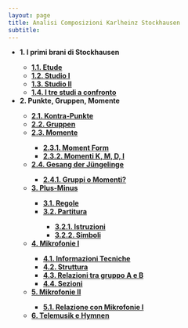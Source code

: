 ```yaml
---
layout: page
title: Analisi Composizioni Karlheinz Stockhausen
subtitle:
---
```


<div style="text-align:left;">
<ul>
  <li><b>1. I primi brani di Stockhausen</b></li>
  <ul>
  <li><a href="https://velitch.github.io/velitch/2021-11-02-01_01_etude/"><b>1.1. Etude</b></a></li>
  <li><a href="https://velitch.github.io/velitch/2021-11-02-01_02_studio_i/"><b>1.2. Studio I</b></a></li>
  <li><a href="https://velitch.github.io/velitch/2021-11-02-01_03_studio_ii/"><b>1.3. Studio II</b></a></li>
  <li><a href="https://velitch.github.io/velitch/2021-11-02-01_04_i_tre_brani_a_confronto/"><b>1.4. I tre studi a confronto</b></a></li>
</ul>
  <li><b>2. Punkte, Gruppen, Momente</b></li>
  <ul>  
  <li><a href="https://velitch.github.io/velitch/2021-11-02-02_01_kontra_punkte/"><b>2.1. Kontra-Punkte</b></a></li>
  <li><a href="https://velitch.github.io/velitch/2021-11-02-02_02_gruppen/"><b>2.2. Gruppen</b></a></li>
  <li><a href="https://velitch.github.io/velitch/2021-11-02-02_03_00_momente/"><b>2.3. Momente</b></a></li>
    <ul>  
    <li><a href="https://velitch.github.io/velitch/2021-11-02-02_03_01_moment_form/"><b>2.3.1. Moment Form</b></a></li>
    <li><a href="https://velitch.github.io/velitch/2021-11-02-02_03_02_momenti_kmdi/"><b>2.3.2. Momenti K, M, D, I</b></a></li>
    </ul>
<li><a href="https://velitch.github.io/velitch/2021-11-02-02_04_00_gesang_der_jungelinge/"><b>2.4. Gesang der Jüngelinge</b></a></li>
    <ul>   
  <li><a href="https://velitch.github.io/velitch/2021-11-02-02_04_01_gruppi_o_momenti/"><b>2.4.1. Gruppi o Momenti?</b></a></li>
    </ul>  
<li><a href="https://velitch.github.io/velitch/2021-11-02-03_00_plus_minus/"><b>3. Plus-Minus</b></a></li>
    <ul>
    <li><a href="https://velitch.github.io/velitch/2021-11-02-03_01_regole/"><b>3.1. Regole</b></a></li>
  <li><a href="https://velitch.github.io/velitch/2021-11-02-03_02_00_partitura/"><b>3.2. Partitura</b></a></li>
    <ul>    
    <li><a href="https://velitch.github.io/velitch/2021-11-02-03_02_01_istruzioni/"><b>3.2.1. Istruzioni</b></a></li>
    <li><a href="https://velitch.github.io/velitch/2021-11-02-03_02_02_simboli/"><b>3.2.2. Simboli</b></a></li>  
  </ul>   
</ul>  
<li><a href="https://velitch.github.io/velitch/2021-11-02-04_00_mikrofonie_i/"><b>4. Mikrofonie I</b></a></li>
  <ul>
  <li><a href="https://velitch.github.io/velitch/2021-11-02-04_01_informazioni_tecniche/"><b>4.1. Informazioni Tecniche</b></a></li>
  <li><a href="https://velitch.github.io/velitch/2021-11-02-04_02_struttura/"><b>4.2. Struttura</b></a></li>
  <li><a href="https://velitch.github.io/velitch/2021-11-02-04_03_relazioni_gruppi_ab/"><b>4.3. Relazioni tra gruppo A e B</b></a></li>
  <li><a href="https://velitch.github.io/velitch/2021-11-02-04_04_sezioni/"><b>4.4. Sezioni</b></a></li>  
  </ul>
<li><a href="(https://velitch.github.io/velitch/2021-11-02-05_00_mikrofonie_ii/"><b>5. Mikrofonie II</b></a></li>
  <ul>
  <li><a href="https://velitch.github.io/velitch/2021-11-02-05_01_relazione_mikrofonie_i/"><b>5.1. Relazione con Mikrofonie I</b></a></li>  
  </ul>
<li><a href="https://velitch.github.io/velitch/2021-11-02-6_telemusik_e_hymnen/"><b>6. Telemusik e Hymnen</b></a></li>
</ul>  
</div>
